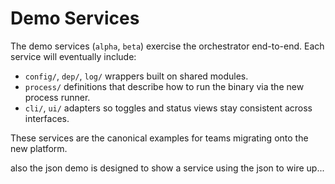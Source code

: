 # Demo Services

The demo services (`alpha`, `beta`) exercise the orchestrator end-to-end. Each service will eventually include:

- `config/`, `dep/`, `log/` wrappers built on shared modules.
- `process/` definitions that describe how to run the binary via the new process runner.
- `cli/`, `ui/` adapters so toggles and status views stay consistent across interfaces.

These services are the canonical examples for teams migrating onto the new platform.


also the json demo is designed to show a service using the json to wire up...